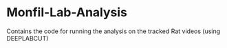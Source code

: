 # Monfil-Lab-Analysis
Contains the code for running the analysis on the tracked Rat videos (using DEEPLABCUT)

